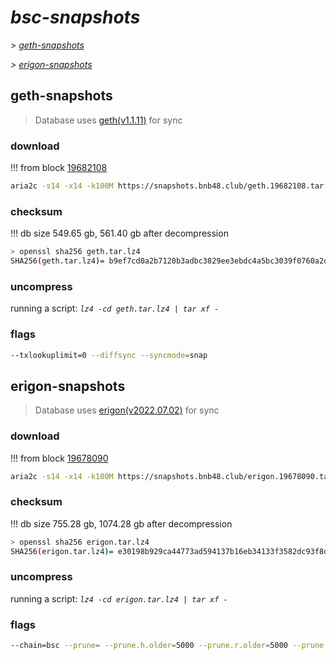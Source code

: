 # *bsc-snapshots*


*\> [geth-snapshots](#geth-snapshots)*

*\> [erigon-snapshots](#erigon-snapshots)*


## geth-snapshots


> Database uses [geth(v1.1.11)](https://github.com/bnb-chain/bsc/releases/tag/v1.1.11) for sync


### download

<!-- begin_geth -->

!!! from block [19682108](https://bscscan.com/block/19682108)
```bash
aria2c -s14 -x14 -k100M https://snapshots.bnb48.club/geth.19682108.tar.lz4 -o geth.tar.lz4
```


### checksum


!!! db size 549.65 gb, 561.40 gb after decompression
```bash
> openssl sha256 geth.tar.lz4
SHA256(geth.tar.lz4)= b9ef7cd0a2b7120b3adbc3829ee3ebdc4a5bc3039f0760a2d298ccc8d44a51ee
```

<!-- end_geth -->

### uncompress


running a script: _`lz4 -cd geth.tar.lz4 | tar xf -`_


### flags


```bash
--txlookuplimit=0 --diffsync --syncmode=snap
```


## erigon-snapshots


> Database uses [erigon(v2022.07.02)](https://github.com/ledgerwatch/erigon/releases/tag/v2022.07.02) for sync


### download

<!-- begin_erigon -->

!!! from block [19678090](https://bscscan.com/block/19678090)
```bash
aria2c -s14 -x14 -k100M https://snapshots.bnb48.club/erigon.19678090.tar.lz4 -o erigon.tar.lz4
```


### checksum


!!! db size 755.28 gb, 1074.28 gb after decompression
```bash
> openssl sha256 erigon.tar.lz4
SHA256(erigon.tar.lz4)= e30198b929ca44773ad594137b16eb34133f3582dc93f8d653e07fcd1ebc8af4
```

<!-- end_erigon -->

### uncompress


running a script: _`lz4 -cd erigon.tar.lz4 | tar xf -`_


### flags


```bash
--chain=bsc --prune= --prune.h.older=5000 --prune.r.older=5000 --prune.t.older=5000 --prune.c.older=5000 --db.pagesize=16k
```
